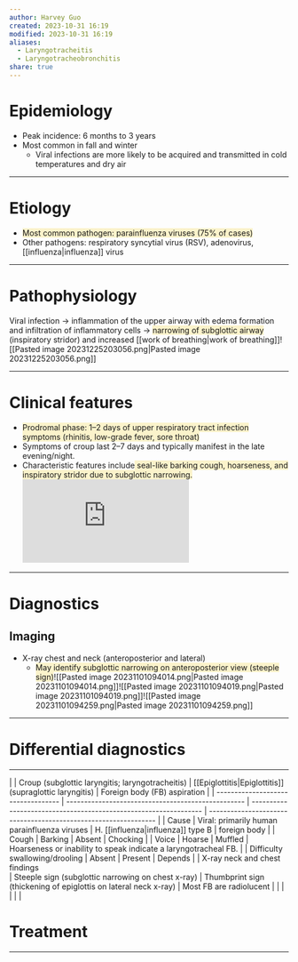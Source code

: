 ```yaml
---
author: Harvey Guo
created: 2023-10-31 16:19
modified: 2023-10-31 16:19
aliases:
  - Laryngotracheitis
  - Laryngotracheobronchitis
share: true
---
```

# Epidemiology
- Peak incidence: 6 months to 3 years
- Most common in fall and winter
	- Viral infections are more likely to be acquired and transmitted in cold temperatures and dry air

---
# Etiology
- <span style="background:rgba(240, 200, 0, 0.2)">Most common pathogen: parainfluenza viruses (75% of cases)</span>
- Other pathogens: respiratory syncytial virus (RSV), adenovirus, [[influenza|influenza]] virus

---
# Pathophysiology
Viral infection → inflammation of the upper airway with edema formation and infiltration of inflammatory cells → <span style="background:rgba(240, 200, 0, 0.2)">narrowing of subglottic airway</span> (inspiratory stridor) and increased [[work of breathing|work of breathing]]![[Pasted image 20231225203056.png|Pasted image 20231225203056.png]]

---
# Clinical features
- <span style="background:rgba(240, 200, 0, 0.2)">Prodromal phase: 1–2 days of upper respiratory tract infection symptoms (rhinitis, low-grade fever, sore throat)</span>
- Symptoms of croup last 2–7 days and typically manifest in the late evening/night.
- Characteristic features include<span style="background:rgba(240, 200, 0, 0.2)"> seal-like barking cough, hoarseness, and inspiratory stridor due to subglottic narrowing.</span><iframe  src="https://www.youtube.com/embed/Qbn1Zw5CTbA" title="baby with Croup Stridor Barking Cough visual &amp; audio sound - When to Hospitalize." frameborder="0" allow="accelerometer; autoplay; clipboard-write; encrypted-media; gyroscope; picture-in-picture; web-share" allowfullscreen></iframe>

---
# Diagnostics
## Imaging
- X-ray chest and neck (anteroposterior and lateral)
	- <span style="background:rgba(240, 200, 0, 0.2)">May identify subglottic narrowing on anteroposterior view (steeple sign)</span>![[Pasted image 20231101094014.png|Pasted image 20231101094014.png]]![[Pasted image 20231101094019.png|Pasted image 20231101094019.png]]![[Pasted image 20231101094259.png|Pasted image 20231101094259.png]]

---
# Differential diagnostics
---

|                                    | Croup (subglottic laryngitis; laryngotracheitis)   | [[Epiglottitis|Epiglottitis]] (supraglottic laryngitis)                           | Foreign body (FB) aspiration                                    |
| ---------------------------------- | -------------------------------------------------- | ---------------------------------------------------------------- | --------------------------------------------------------------- |
| Cause                              | Viral: primarily human parainfluenza viruses       | H. [[influenza|influenza]] type B                                              | foreign body                                                    |
| Cough                              | Barking                                            | Absent                                                           | Chocking                                                        |
| Voice                              | Hoarse                                             | Muffled                                                          | Hoarseness or inability to speak indicate a laryngotracheal FB. |
| Difficulty swallowing/drooling     | Absent                                             | Present                                                          | Depends                                                         |
| X-ray neck and chest findings	<br> | Steeple sign (subglottic narrowing on chest x-ray) | Thumbprint sign (thickening of epiglottis on lateral neck x-ray) | Most FB are radiolucent                                         |
|                                    |                                                    |                                                                  |                                                                 |


# Treatment


---
